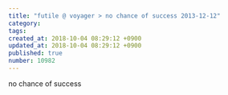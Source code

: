 ```yaml
---
title: "futile @ voyager > no chance of success 2013-12-12"
category: 
tags: 
created_at: 2018-10-04 08:29:12 +0900
updated_at: 2018-10-04 08:29:12 +0900
published: true
number: 10982
---
```


no chance of success
